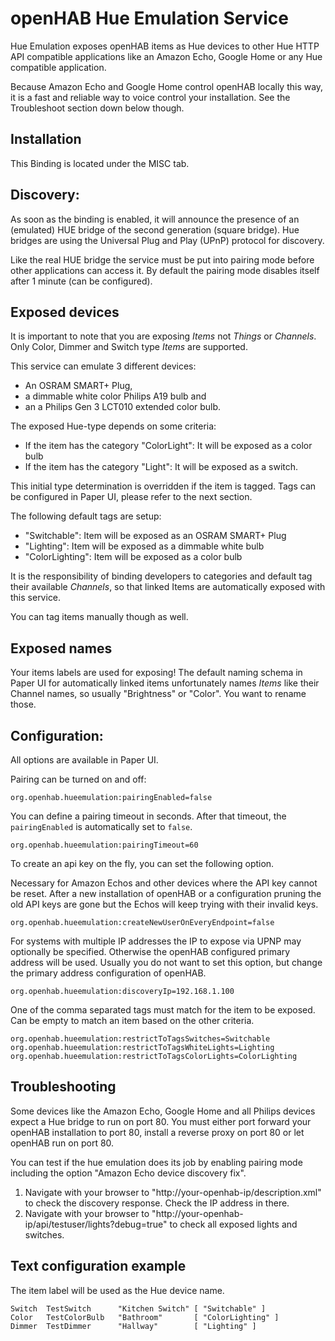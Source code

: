 # openHAB Hue Emulation Service

Hue Emulation exposes openHAB items as Hue devices to other Hue HTTP API compatible applications like an Amazon Echo, Google Home or
any Hue compatible application.

Because Amazon Echo and Google Home control openHAB locally this way, it is a fast and reliable way
to voice control your installation. See the Troubleshoot section down below though.

## Installation

This Binding is located under the MISC tab.

## Discovery:

As soon as the binding is enabled, it will announce the presence of an (emulated) HUE bridge of the second generation (square bridge).
Hue bridges are using the Universal Plug and Play (UPnP) protocol for discovery.

Like the real HUE bridge the service must be put into pairing mode before other applications can access it. 
By default the pairing mode disables itself after 1 minute (can be configured).

## Exposed devices

It is important to note that you are exposing *Items* not *Things* or *Channels*.
Only Color, Dimmer and Switch type *Items* are supported.

This service can emulate 3 different devices:

* An OSRAM SMART+ Plug,
* a dimmable white color Philips A19 bulb and
* an a Philips Gen 3 LCT010 extended color bulb.

The exposed Hue-type depends on some criteria:

* If the item has the category "ColorLight": It will be exposed as a color bulb
* If the item has the category "Light": It will be exposed as a switch.

This initial type determination is overridden if the item is tagged.
Tags can be configured in Paper UI, please refer to the next section.

The following default tags are setup:
* "Switchable": Item will be exposed as an OSRAM SMART+ Plug
* "Lighting": Item will be exposed as a dimmable white bulb
* "ColorLighting": Item will be exposed as a color bulb

It is the responsibility of binding developers to categories and default tag their
available *Channels*, so that linked Items are automatically exposed with this service.

You can tag items manually though as well.

## Exposed names

Your items labels are used for exposing! The default naming schema in Paper UI
for automatically linked items unfortunately names *Items* like their Channel names,
so usually "Brightness" or "Color". You want to rename those.

## Configuration:

All options are available in Paper UI.

Pairing can be turned on and off:

```
org.openhab.hueemulation:pairingEnabled=false
```

You can define a pairing timeout in seconds.
After that timeout, the `pairingEnabled` is automatically set to `false`.

```
org.openhab.hueemulation:pairingTimeout=60
```

To create an api key on the fly, you can set the following option.

Necessary for Amazon Echos and other devices where the API key cannot be reset.
After a new installation of openHAB or a configuration pruning the old
API keys are gone but the Echos will keep trying with their invalid keys.

```
org.openhab.hueemulation:createNewUserOnEveryEndpoint=false
```

For systems with multiple IP addresses the IP to expose via UPNP may optionally be specified.
Otherwise the openHAB configured primary address will be used.
Usually you do not want to set this option, but change the primary address configuration of openHAB.

```
org.openhab.hueemulation:discoveryIp=192.168.1.100
```

One of the comma separated tags must match for the item to be exposed.
Can be empty to match an item based on the other criteria.

```
org.openhab.hueemulation:restrictToTagsSwitches=Switchable
org.openhab.hueemulation:restrictToTagsWhiteLights=Lighting
org.openhab.hueemulation:restrictToTagsColorLights=ColorLighting
```

## Troubleshooting

Some devices like the Amazon Echo, Google Home and all Philips devices expect a Hue bridge to
run on port 80. You must either port forward your openHAB installation to port 80, install
a reverse proxy on port 80 or let openHAB run on port 80.

You can test if the hue emulation does its job by enabling pairing mode including the option
"Amazon Echo device discovery fix".

1. Navigate with your browser to "http://your-openhab-ip/description.xml" to check the discovery
   response. Check the IP address in there.
2. Navigate with your browser to "http://your-openhab-ip/api/testuser/lights?debug=true"
   to check all exposed lights and switches.

## Text configuration example

The item label will be used as the Hue device name. 

```
Switch  TestSwitch      "Kitchen Switch" [ "Switchable" ]
Color   TestColorBulb   "Bathroom"       [ "ColorLighting" ]
Dimmer  TestDimmer      "Hallway"        [ "Lighting" ]
```
